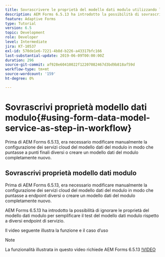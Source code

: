 ```yaml
---
title: Sovrascrivere le proprietà del modello dati modulo utilizzando la configurazione OSGi
description: AEM Forms 6.5.13 ha introdotto la possibilità di sovrascrivere le proprietà dei modelli di dati dei moduli per semplificare la verifica di un modello di dati del modulo rispetto a endpoint diversi.
feature: Adaptive Forms
type: Tutorial
version: 6.5
topic: Development
role: Developer
level: Intermediate
jira: KT-10537
exl-id: 570de1e6-7221-4b8d-b226-a43317bfc166
last-substantial-update: 2019-06-09T00:00:00Z
duration: 296
source-git-commit: af928e60410022f12207082467d3bd9b818af59d
workflow-type: tm+mt
source-wordcount: '159'
ht-degree: 0%

---
```


# Sovrascrivi proprietà modello dati modulo{#using-form-data-model-service-as-step-in-workflow}

Prima di AEM Forms 6.5.13, era necessario modificare manualmente la configurazione dei servizi cloud del modello dati del modulo in modo che puntasse a punti finali diversi o creare un modello dati del modulo completamente nuovo.

## Sovrascrivi proprietà modello dati modulo

Prima di AEM Forms 6.5.13, era necessario modificare manualmente la configurazione dei servizi cloud del modello dati del modulo in modo che puntasse a endpoint diversi o creare un modello dati del modulo completamente nuovo.

AEM Forms 6.5.13 ha introdotto la possibilità di ignorare le proprietà del modello dati modulo per semplificare il test del modello dati modulo rispetto a diversi endpoint di servizio.

Il video seguente illustra la funzione e il caso d’uso

>[!NOTE]
>La funzionalità illustrata in questo video richiede AEM Forms 6.5.13
>[!VIDEO](https://video.tv.adobe.com/v/343762?quality=12&learn=on)
